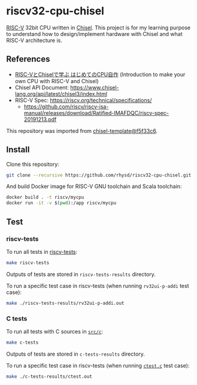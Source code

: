 riscv32-cpu-chisel
==================

[RISC-V][riscv] 32bit CPU written in [Chisel][chisel]. This project is for my learning purpose to understand how to design/implement
hardware with Chisel and what RISC-V architecture is.

## References

- [RISC-VとChiselで学ぶ はじめてのCPU自作](https://gihyo.jp/book/2021/978-4-297-12305-5) (Introduction to make your own CPU with RISC-V and Chisel)
- Chisel API Document: https://www.chisel-lang.org/api/latest/chisel3/index.html
- RISC-V Spec: https://riscv.org/technical/specifications/
  - https://github.com/riscv/riscv-isa-manual/releases/download/Ratified-IMAFDQC/riscv-spec-20191213.pdf

This repository was imported from [chisel-template@f5f33c6](https://github.com/freechipsproject/chisel-template/tree/f5f33c69f04a64531cbdb31581e09b95583fba91).

## Install

Clone this repository:

```sh
git clone --recursive https://github.com/rhysd/riscv32-cpu-chisel.git
```

And build Docker image for RISC-V GNU toolchain and Scala toolchain:

```sh
docker build . -t riscv/mycpu
docker run -it -v $(pwd):/app riscv/mycpu
```

## Test

### riscv-tests

To run all tests in [riscv-tests](https://github.com/riscv/riscv-tests):

```sh
make riscv-tests
```

Outputs of tests are stored in `riscv-tests-results` directory.

To run a specific test case in riscv-tests (when running `rv32ui-p-addi` test case):

```sh
make ./riscv-tests-results/rv32ui-p-addi.out
```

### C tests

To run all tests with C sources in [`src/c`](./src/c/):

```sh
make c-tests
```

Outputs of tests are stored in `c-tests-results` directory.

To run a specific test case in riscv-tests (when running [`ctest.c`](./src/c/ctest.c) test case):

```sh
make ./c-tests-results/ctest.out
```

[riscv]: https://riscv.org/
[chisel]: https://www.chisel-lang.org/
